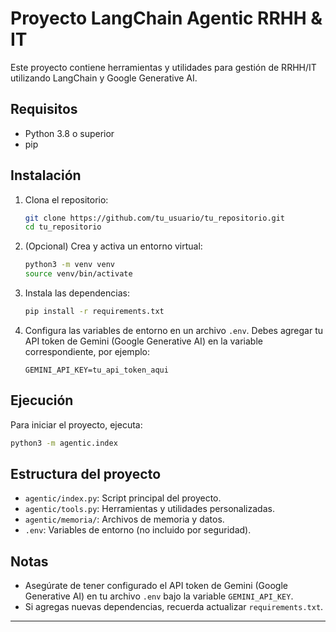 # Proyecto LangChain Agentic RRHH & IT

Este proyecto contiene herramientas y utilidades para gestión de RRHH/IT utilizando LangChain y Google Generative AI.

## Requisitos

- Python 3.8 o superior
- pip

## Instalación

1. Clona el repositorio:
   ```bash
   git clone https://github.com/tu_usuario/tu_repositorio.git
   cd tu_repositorio
   ```

2. (Opcional) Crea y activa un entorno virtual:
   ```bash
   python3 -m venv venv
   source venv/bin/activate
   ```

3. Instala las dependencias:
   ```bash
   pip install -r requirements.txt
   ```

4. Configura las variables de entorno en un archivo `.env`. Debes agregar tu API token de Gemini (Google Generative AI) en la variable correspondiente, por ejemplo:
   ```
   GEMINI_API_KEY=tu_api_token_aqui
   ```

## Ejecución

Para iniciar el proyecto, ejecuta:

```bash
python3 -m agentic.index
```

## Estructura del proyecto

- `agentic/index.py`: Script principal del proyecto.
- `agentic/tools.py`: Herramientas y utilidades personalizadas.
- `agentic/memoria/`: Archivos de memoria y datos.
- `.env`: Variables de entorno (no incluido por seguridad).

## Notas

- Asegúrate de tener configurado el API token de Gemini (Google Generative AI) en tu archivo `.env` bajo la variable `GEMINI_API_KEY`.
- Si agregas nuevas dependencias, recuerda actualizar `requirements.txt`.

---
